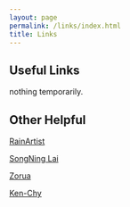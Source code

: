 ```yaml
---
layout: page
permalink: /links/index.html
title: Links
---
```


## Useful Links

nothing temporarily.



## Other Helpful

[RainArtist](https://icecreamartist.github.io/)

[SongNing Lai]( https://xll0328.github.io/)

[Zorua](https://zoruasama.gitee.io/)

[Ken-Chy](https://www.ken-chy129.cn/)

